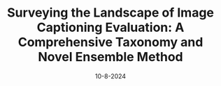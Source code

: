---
title: 'Surveying the Landscape of Image Captioning Evaluation: A Comprehensive Taxonomy and Novel Ensemble Method'
authors: <b>Uri Berger</b>, Gabriel Stanovsky, Omri Abend, Lea Frermann
venue: ' '
base: caption-evaluation24
pdf: NONE
pdf-ext: https://arxiv.org/abs/2408.04909
bib: bib.txt
bib-ext: NONE
code: NONE
slides: NONE
poster: NONE
data: NONE
talk: NONE
layout: post
date: 10-8-2024
categories: NONE
---